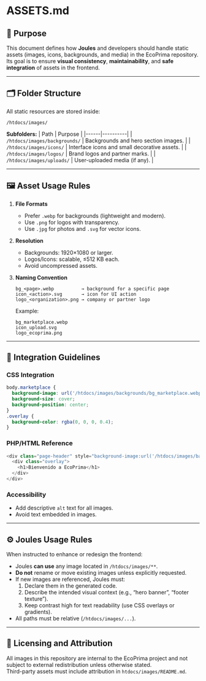 # ASSETS.md

## 🎨 Purpose
This document defines how **Joules** and developers should handle static assets (images, icons, backgrounds, and media) in the EcoPrima repository.  
Its goal is to ensure **visual consistency**, **maintainability**, and **safe integration** of assets in the frontend.

---

## 🗂️ Folder Structure
All static resources are stored inside:

```
/htdocs/images/
```

**Subfolders:**
| Path | Purpose |
|------|----------|
| `/htdocs/images/backgrounds/` | Backgrounds and hero section images. |
| `/htdocs/images/icons/` | Interface icons and small decorative assets. |
| `/htdocs/images/logos/` | Brand logos and partner marks. |
| `/htdocs/images/uploads/` | User-uploaded media (if any). |

---

## 🖼️ Asset Usage Rules

1. **File Formats**
   - Prefer `.webp` for backgrounds (lightweight and modern).
   - Use `.png` for logos with transparency.
   - Use `.jpg` for photos and `.svg` for vector icons.

2. **Resolution**
   - Backgrounds: 1920×1080 or larger.
   - Logos/Icons: scalable, ≤512 KB each.
   - Avoid uncompressed assets.

3. **Naming Convention**
   ```
   bg_<page>.webp          → background for a specific page
   icon_<action>.svg       → icon for UI action
   logo_<organization>.png → company or partner logo
   ```
   Example:
   ```
   bg_marketplace.webp
   icon_upload.svg
   logo_ecoprima.png
   ```

---

## 🧭 Integration Guidelines

### CSS Integration
```css
body.marketplace {
  background-image: url('/htdocs/images/backgrounds/bg_marketplace.webp');
  background-size: cover;
  background-position: center;
}
.overlay {
  background-color: rgba(0, 0, 0, 0.4);
}
```

### PHP/HTML Reference
```php
<div class="page-header" style="background-image:url('/htdocs/images/backgrounds/bg_main.webp');">
  <div class="overlay">
    <h1>Bienvenido a EcoPrima</h1>
  </div>
</div>
```

### Accessibility
- Add descriptive `alt` text for all images.
- Avoid text embedded in images.

---

## ⚙️ Joules Usage Rules

When instructed to enhance or redesign the frontend:

- Joules **can use** any image located in `/htdocs/images/**`.  
- **Do not** rename or move existing images unless explicitly requested.  
- If new images are referenced, Joules must:
  1. Declare them in the generated code.
  2. Describe the intended visual context (e.g., “hero banner”, “footer texture”).
  3. Keep contrast high for text readability (use CSS overlays or gradients).
- All paths must be relative (`/htdocs/images/...`).

---

## 🧾 Licensing and Attribution
All images in this repository are internal to the EcoPrima project and not subject to external redistribution unless otherwise stated.  
Third-party assets must include attribution in `htdocs/images/README.md`.
